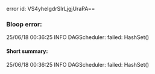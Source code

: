 error id: VS4yheIgdrSIrLjgjUraPA==
### Bloop error:

25/06/18 00:36:25 INFO DAGScheduler: failed: HashSet()
#### Short summary: 

25/06/18 00:36:25 INFO DAGScheduler: failed: HashSet()